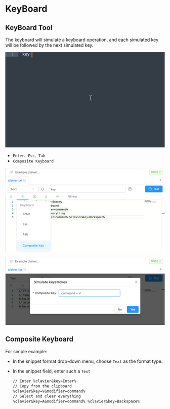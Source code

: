 # KeyBoard

## KeyBoard Tool

The keyboard will simulate a keyboard operation, and each simulated key will be followed by the next simulated key.

![](./img/keyboard.gif)

- `Enter、Esc、Tab`
- `Composite Keyboard`

![Operating options](./img/keyboard-ui.png)

![Operating custom](./img/keyboard-ui-setting.png)

## Composite Keyboard

For simple example:

- In the snippet format drop-down menu, choose `Text` as the format type.
- In the snippet field, enter such a `Text`

  ```text
  // Enter %clavier&key=Enter%
  // Copy from the clipboard
  %clavier&key=V&modifier=command%
  // Select and clear everything
  %clavier&key=A&modifier=command% %clavier&key=Backspace%
  ```
